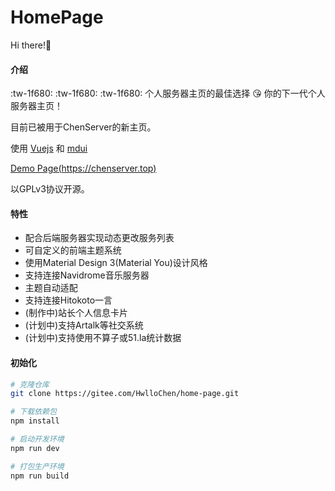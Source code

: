 # HomePage

Hi there!👋

#### 介绍
 :tw-1f680: :tw-1f680: :tw-1f680: 个人服务器主页的最佳选择 :kissing_heart: 你的下一代个人服务器主页！

目前已被用于ChenServer的新主页。

使用 [Vuejs](https://vuejs.org) 和 [mdui](https://mdui.org)

[Demo Page(https://chenserver.top)](https://chenserver.top)

以GPLv3协议开源。

#### 特性

- 配合后端服务器实现动态更改服务列表
- 可自定义的前端主题系统
- 使用Material Design 3(Material You)设计风格
- 支持连接Navidrome音乐服务器
- 主题自动适配
- 支持连接Hitokoto一言
- (制作中)站长个人信息卡片
- (计划中)支持Artalk等社交系统
- (计划中)支持使用不算子或51.la统计数据

#### 初始化

```bash
# 克隆仓库
git clone https://gitee.com/HwlloChen/home-page.git

# 下载依赖包
npm install

# 启动开发环境
npm run dev

# 打包生产环境
npm run build

```

